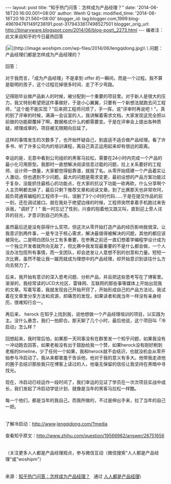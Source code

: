 --- layout: post title: "知乎热门问答：怎样成为产品经理？" date:
'2014-06-18T20:16:00.001+08:00' author: Wenh Q tags: modified\_time:
'2014-06-18T20:16:21.560+08:00' blogger\_id:
tag:blogger.com,1999:blog-4961947611491238191.post-3179433617498527501
blogger\_orig\_url:
http://binaryware.blogspot.com/2014/06/blog-post\_2273.html ---
编者注：此文来自知乎的今日最热回答\
\
[![](https://images-blogger-opensocial.googleusercontent.com/gadgets/proxy?url=http%3A%2F%2Fimage.woshipm.com%2Fwp-files%2F2014%2F06%2Flengqidong.jpg&container=blogger&gadget=a&rewriteMime=image%2F*)](http://image.woshipm.com/wp-files/2014/06/lengqidong.jpg)\
\
问题：产品经理们都是怎样成为产品经理的？\
\
回答：\
\
对于我而言，「成为产品经理」不是拿到 offer
的一瞬间，而是一个过程。我不算是聪明的孩子，这个过程花掉很多时间、走了不少弯路。\
\
记得刚毕业做产品新人的时候，被分配到一个重要的项目里。对于新人是很大的压力，我又特别希望把这件事做好，于是小心翼翼，只要有一个新想法就跑去问工程师，"这个能不能实现？"后来把工程师问烦了，手一挥，说"评审时再说吧！"。真的到了评审的时候，满满一会议室的人，我讲解着需求文档，大家发现这完全把以前做的功能颠覆掉了啊，数据格式什么的都需要变。于是在评审会上提出各种质疑，顺理成章的，项目被无限期向后延了。\
\
这样的事情发生的次数多了，也开始怀疑自己，到底适不适合做产品经理。看了许多书、听了许多公司内的培训课程，离自己真正运用起来却有很远的距离。\
\
幸运的是，无意中看到公司组织的黑客马拉松，需要在24小时内完成一个产品的最小化可用原型。我那时一直想解决阅读信息过载的问题，拉上关系要好的工程师、设计师一商量，大家都觉得挺靠谱，就报了名。从零开始搭建一个产品着实让人激动，但也遇到不少问题。最大的问题是需求变更，最初设想的产品方案功能过于复杂，没能抓住最核心的功能点，在大家的抗议下功能一砍再砍，什么分享啊个人主页啊都去掉了，最后只剩下推荐文章和阅读文章。到了比赛那天也非常坎坷，超负荷通宵编程的工程师手一抖，误删了3个小时的代码……于是在提交作品的前一刻，还在调试接口。就在我处于绝望边缘的时候，工程师突然拿着手机跑过来告诉我，"调好了！"
我一时忘记了性别，兴奋的抱着他又跳又叫，直到迎上旁人诧异的目光，才意识到自己的失态。\
\
虽然最后还是没有获得什么奖项，但这次从零开始打造产品的经历影响我很深，让我意识到两件事，一是专注于核心需求，解决最值得被解决的问题，其他的都应该被简化。二是明白团队分工有多重要，在参赛之前还一直幻想着学编程学设计成为一个独立开发者就所向无敌了，但比赛中我发现最重要的不是什么都会做，一个人没办法包揽所有事情，而一支团队，却会迸发让人意想不到的创意和力量。短短一次比赛，虽然不能让我一蹴而就成为理想中的产品经理，却开始意识到该往什么方向去努力了。\
\
后来，我开始有意识的深入思考问题、分析产品，并且把这些思考写在了博客里。渐渐的，我经常读的UCD大社区、雷锋网、互联网的那些事等媒体上开始出现我的文章。写着写着，我就发现自己开始开窍了，开始形成自己的产品方法论。我试着在文章里分享方法和资源，却痛苦的发现，如果读者和我当年一样没有亲身经历，很难知行合一。\
\
再后来， herock
在知乎上找到我，说他想做一个产品经理培训的项目，以实践为主。没什么悬念，我们一拍即合。那天聊了几个小时，最后他说，这个项目叫「冷启动」怎么样？\
\
回想起来，我时常后怕，如果那一天同事没有在群里发一个知乎问题，如果我没有一冲动跑去回答，如果老板没有出于鼓励给我一个赞，如果herock没有刚好刷到老板的timeline，少了任何一个如果，我和herock就不会结识，也就没机会从零开始参与冷启动了。我从来都害羞于告诉他，他对于我的意义有多大。他带我走进他的圈子去结识那些我只在博客上读过的人，他毫无保留的信任让我坚持在黑暗中寻找光。\
\
现在，冷启动已经运作一段时间了，我们幸运的见证了学员在一次次项目实战中成长，我们发起了冷启动学徒计划、就像是当年的黑客马拉松一样酷。\
\
每一个他们，都是当年的我自己。而我所做的，不过是伸出手来，拉了当年的自己一把。\
\
\
了解冷启动：[http://www](http://www/).[lengqidong.com/?media](http://lengqidong.com/?media=woshipm)\
\
查看知乎原文：<http://www.zhihu.com/question/19566962/answer/26751656>\
\
\
（关注更多人人都是产品经理观点，参与微信互动（微信搜索"人人都是产品经理"或"woshipm"）\
\
\
来源：[知乎热门问答：怎样成为产品经理？](http://www.woshipm.com/discuss/90195.html) 
 通过 [人人都是产品经理](http://www.woshipm.com/)\


